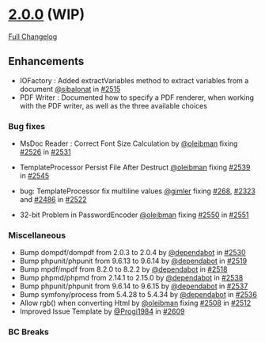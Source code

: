# [2.0.0](https://github.com/PHPOffice/PHPWord/tree/2.0.0) (WIP)

[Full Changelog](https://github.com/PHPOffice/PHPWord/compare/1.2.0...2.0.0)

## Enhancements

- IOFactory : Added extractVariables method to extract variables from a document [@sibalonat](https://github.com/sibalonat) in [#2515](https://github.com/PHPOffice/PHPWord/pull/2515)
- PDF Writer : Documented how to specify a PDF renderer, when working with the PDF writer, as well as the three available choices 

### Bug fixes

- MsDoc Reader : Correct Font Size Calculation by [@oleibman](https://github.com/oleibman) fixing [#2526](https://github.com/PHPOffice/PHPWord/issues/2526) in [#2531](https://github.com/PHPOffice/PHPWord/pull/2531)
- TemplateProcessor Persist File After Destruct [@oleibman](https://github.com/oleibman) fixing [#2539](https://github.com/PHPOffice/PHPWord/issues/2539) in [#2545](https://github.com/PHPOffice/PHPWord/pull/2545)
- bug: TemplateProcessor fix multiline values [@gimler](https://github.com/gimler) fixing [#268](https://github.com/PHPOffice/PHPWord/issues/268), [#2323](https://github.com/PHPOffice/PHPWord/issues/2323) and [#2486](https://github.com/PHPOffice/PHPWord/issues/2486) in [#2522](https://github.com/PHPOffice/PHPWord/pull/2522)

- 32-bit Problem in PasswordEncoder [@oleibman](https://github.com/oleibman) fixing [#2550](https://github.com/PHPOffice/PHPWord/issues/2550) in [#2551](https://github.com/PHPOffice/PHPWord/pull/2551)

### Miscellaneous

- Bump dompdf/dompdf from 2.0.3 to 2.0.4 by [@dependabot](https://github.com/dependabot) in [#2530](https://github.com/PHPOffice/PHPWord/pull/2530)
- Bump phpunit/phpunit from 9.6.13 to 9.6.14 by [@dependabot](https://github.com/dependabot) in [#2519](https://github.com/PHPOffice/PHPWord/pull/2519)
- Bump mpdf/mpdf from 8.2.0 to 8.2.2 by [@dependabot](https://github.com/dependabot) in [#2518](https://github.com/PHPOffice/PHPWord/pull/2518)
- Bump phpmd/phpmd from 2.14.1 to 2.15.0 by [@dependabot](https://github.com/dependabot) in [#2538](https://github.com/PHPOffice/PHPWord/pull/2538)
- Bump phpunit/phpunit from 9.6.14 to 9.6.15 by [@dependabot](https://github.com/dependabot) in [#2537](https://github.com/PHPOffice/PHPWord/pull/2537)
- Bump symfony/process from 5.4.28 to 5.4.34 by [@dependabot](https://github.com/dependabot) in [#2536](https://github.com/PHPOffice/PHPWord/pull/2536)
- Allow rgb() when converting Html by [@oleibman](https://github.com/oleibman) fixing [#2508](https://github.com/PHPOffice/PHPWord/issues/2508) in [#2512](https://github.com/PHPOffice/PHPWord/pull/2512)
- Improved Issue Template by [@Progi1984](https://github.com/Progi1984) in [#2609](https://github.com/PHPOffice/PHPWord/pull/2609)

### BC Breaks
